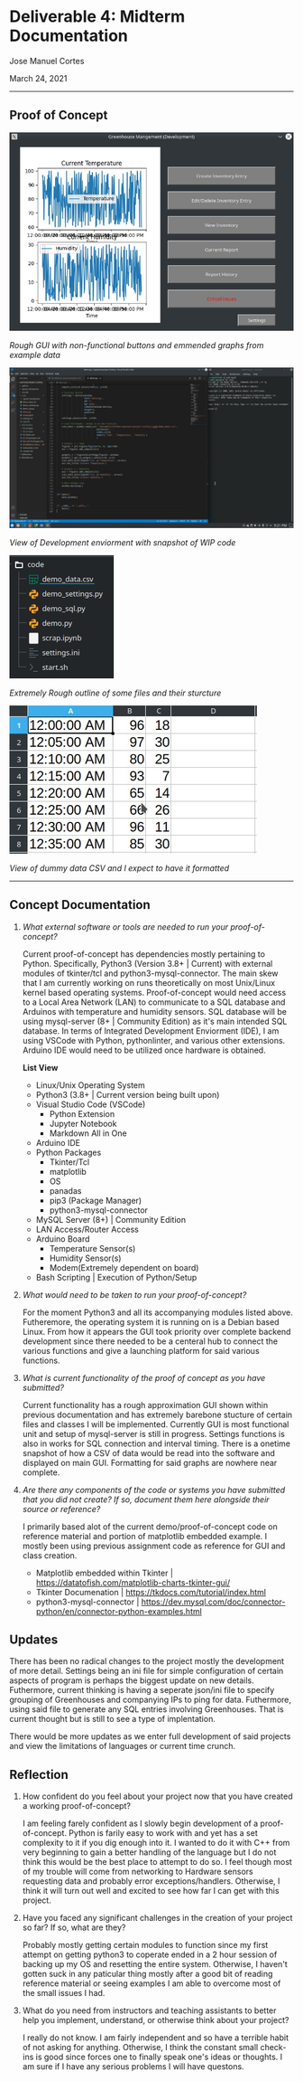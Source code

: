 # Deliverable 4: Midterm Documentation

Jose Manuel Cortes

March 24, 2021

---

## Proof of Concept

![](https://raw.githubusercontent.com/Berea-CS-Courses/capstone-project-Cortesj/Deliverable-4/Deliverables/D4_Images/ROUGH_GUI.jpg)

*Rough GUI with non-functional buttons and emmended graphs from example data*


![](https://raw.githubusercontent.com/Berea-CS-Courses/capstone-project-Cortesj/Deliverable-4/Deliverables/D4_Images/DEV_ENVIORMENT.jpg)

*View of Development enviorment with snapshot of WIP code*

![](https://raw.githubusercontent.com/Berea-CS-Courses/capstone-project-Cortesj/Deliverable-4/Deliverables/D4_Images/ROUGH_STRUCTURE.jpg)

*Extremely Rough outline of some files and their sturcture*

![](https://raw.githubusercontent.com/Berea-CS-Courses/capstone-project-Cortesj/Deliverable-4/Deliverables/D4_Images/CSV_EXAMPLE.jpg)

*View of dummy data CSV and I expect to have it formatted*

---
## Concept Documentation

1. *What external software or tools are needed to run your proof-of-concept?*

    Current proof-of-concept has dependencies mostly pertaining to Python. Specifically, Python3 (Version 3.8+ | Current) with external modules of tkinter/tcl and python3-mysql-connector. The main skew that I am currently working on runs theoretically on most Unix/Linux kernel based operating systems. Proof-of-concept would need access to a Local Area Network (LAN) to communicate to a SQL database and Arduinos with temperature and humidity sensors. SQL database will be using mysql-server (8+ | Community Edition) as it's main intended SQL database. In terms of Integrated Development Enviorment (IDE), I am using VSCode with Python, pythonlinter, and various other extensions. Arduino IDE would need to be utilized once hardware is obtained.

    **List View**
    * Linux/Unix Operating System
    * Python3 (3.8+ | Current version being built upon)
    * Visual Studio Code (VSCode)
      * Python Extension
      * Jupyter Notebook
      * Markdown All in One
    * Arduino IDE
    * Python Packages
      * Tkinter/Tcl
      * matplotlib
      * OS
      * panadas
      * pip3 (Package Manager)
      * python3-mysql-connector
    * MySQL Server (8+) | Community Edition
    * LAN Access/Router Access
    * Arduino Board
      * Temperature Sensor(s)
      * Humidity Sensor(s)
      * Modem(Extremely dependent on board)
    * Bash Scripting | Execution of Python/Setup


2. *What would need to be taken to run your proof-of-concept?*

    For the moment Python3 and all its accompanying modules listed above. Futheremore, the operating system it is running on is a Debian based Linux. From how it appears the GUI took priority over complete backend development since there needed to be a centeral hub to connect the various functions and give a launching platform for said various functions.

3. *What is current functionality of the proof of concept as you have submitted?*

    Current functionality has a rough approximation GUI shown within previous documentation and has extremely barebone stucture of certain files and classes I will be implemented. Currently GUI is most functional unit and setup of mysql-server is still in progress. Settings functions is also in works for SQL connection and interval timing. There is a onetime snapshot of how a CSV of data would be read into the software and displayed on main GUI. Formatting for said graphs are nowhere near complete.

4. *Are there any components of the code or systems you have submitted that you did not create? If so, document them here alongside their source or reference?*

    I primarily based alot of the current demo/proof-of-concept code on reference material and portion of matplotlib embedded example. I mostly been using previous assignment code as reference for GUI and class creation. 

   * Matplotlib embedded within Tkinter | https://datatofish.com/matplotlib-charts-tkinter-gui/
   * Tkinter Documenation | https://tkdocs.com/tutorial/index.html
   * python3-mysql-connector | https://dev.mysql.com/doc/connector-python/en/connector-python-examples.html


## Updates

There has been no radical changes to the project mostly the development of more detail. Settings being an ini file for simple configuration of certain aspects of program is perhaps the biggest update on new details. Futhermore, current thinking is having a seperate json/ini file to specify grouping of Greenhouses and companying IPs to ping for data. Futhermore, using said file to generate any SQL entries involving Greenhouses. That is current thought but is still to see a type of implentation. 

There would be more updates as we enter full development of said projects and view the limitations of languages or current time crunch.

## Reflection
1. How confident do you feel about your project now that you have created a working proof-of-concept?
    
    I am feeling farely confident as I slowly begin development of a proof-of-concept. Python is farily easy to work with and yet has a set complexity to it if you dig enough into it. I wanted to do it with C++ from very beginning to gain a better handling of the language but I do not think this would be the best place to attempt to do so. I feel though most of my trouble will come from networking to Hardware sensors requesting data and probably error exceptions/handlers. Otherwise, I think it will turn out well and excited to see how far I can get with this project.

2. Have you faced any significant challenges in the creation of your project so far? If so, what are they?

    Probably mostly getting certain modules to function since my first attempt on getting python3 to coperate ended in a 2 hour session of backing up my OS and resetting the entire system. Otherwise, I haven't gotten suck in any paticular thing mostly after a good bit of reading reference material or seeing examples I am able to overcome most of the small issues I had.

3. What do you need from instructors and teaching assistants to better help you implement, understand, or otherwise think about your project?
   
   I really do not know. I am fairly independent and so have a terrible habit of not asking for anything. Otherwise, I think the constant small check-ins is good since forces one to finally speak one's ideas or thoughts. I am sure if I have any serious problems I will have questons.  